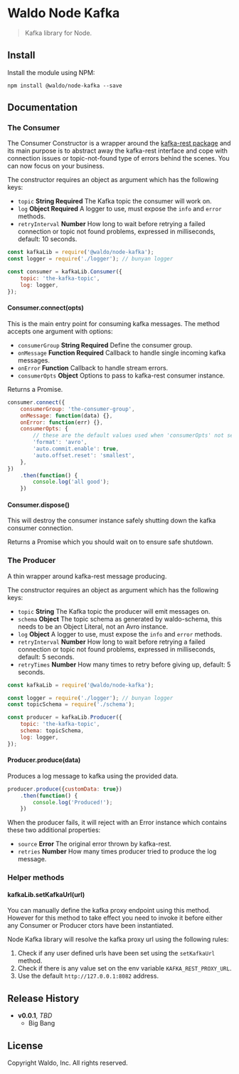 # Waldo Node Kafka

> Kafka library for Node.

## Install

Install the module using NPM:

```
npm install @waldo/node-kafka --save
```

## Documentation

### The Consumer

The Consumer Constructor is a wrapper around the [kafka-rest package](https://github.com/confluentinc/kafka-rest-node) and its main purpose is to abstract away the kafka-rest interface and cope with connection issues or topic-not-found type of errors behind the scenes. You can now focus on your business.

The constructor requires an object as argument which has the following keys:

* `topic` **String Required** The Kafka topic the consumer will work on.
* `log` **Object Required** A logger to use, must expose the `info` and `error` methods.
* `retryInterval` **Number** How long to wait before retrying a failed connection or topic not found problems, expressed in milliseconds, default: 10 seconds.

```js
const kafkaLib = require('@waldo/node-kafka');
const logger = require('./logger'); // bunyan logger

const consumer = kafkaLib.Consumer({
    topic: 'the-kafka-topic',
    log: logger,
});
```

#### Consumer.connect(opts)

This is the main entry point for consuming kafka messages. The method accepts one argument with options:

* `consumerGroup` **String Required** Define the consumer group.
* `onMessage` **Function Required** Callback to handle single incoming kafka messages.
* `onError` **Function** Callback to handle stream errors.
* `consumerOpts` **Object** Options to pass to kafka-rest consumer instance.

Returns a Promise.

```js
consumer.connect({
    consumerGroup: 'the-consumer-group',
    onMessage: function(data) {},
    onError: function(err) {},
    consumerOpts: {
        // these are the default values used when 'consumerOpts' not set.
        'format': 'avro',
        'auto.commit.enable': true,
        'auto.offset.reset': 'smallest',        
    },
})
    .then(function() {
        console.log('all good');
    })
```

#### Consumer.dispose()

This will destroy the consumer instance safely shutting down the kafka consumer connection.

Returns a Promise which you should wait on to ensure safe shutdown.

### The Producer

A thin wrapper around kafka-rest message producing.

The constructor requires an object as argument which has the following keys:

* `topic` **String** The Kafka topic the producer will emit messages on.
* `schema` **Object** The topic schema as generated by waldo-schema, this needs to be an Object Literal, not an Avro instance.
* `log` **Object** A logger to use, must expose the `info` and `error` methods.
* `retryInterval` **Number** How long to wait before retrying a failed connection or topic not found problems, expressed in milliseconds, default: 5 seconds.
* `retryTimes` **Number** How many times to retry before giving up, default: 5 seconds.

```js
const kafkaLib = require('@waldo/node-kafka');

const logger = require('./logger'); // bunyan logger
const topicSchema = require('./schema');

const producer = kafkaLib.Producer({
    topic: 'the-kafka-topic',
    schema: topicSchema,
    log: logger,
});
```

#### Producer.produce(data)

Produces a log message to kafka using the provided data.

```js
producer.produce({customData: true})
    .then(function() {
        console.log('Produced!');
    })
```

When the producer fails, it will reject with an Error instance which contains these two additional properties:

* `source` **Error** The original error thrown by kafka-rest.
* `retries` **Number** How many times producer tried to produce the log message.

### Helper methods

#### kafkaLib.setKafkaUrl(url)

You can manually define the kafka proxy endpoint using this method. However for this method to take effect you need to invoke it before either any Consumer or Producer ctors have been instantiated.

Node Kafka library will resolve the kafka proxy url using the following rules:

1. Check if any user defined urls have been set using the `setKafkaUrl` method.
2. Check if there is any value set on the env variable `KAFKA_REST_PROXY_URL`.
3. Use the default `http://127.0.0.1:8082` address.

## Release History

- **v0.0.1**, *TBD*
    - Big Bang

## License

Copyright Waldo, Inc. All rights reserved.
